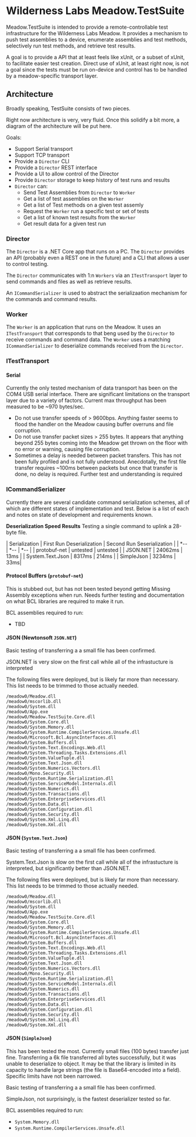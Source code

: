 # Wilderness Labs Meadow.TestSuite

Meadow.TestSuite is intended to provide a remote-controllable test infrastructure for the Wilderness Labs Meadow.  It provides a mechanism to push test assemblies to a device, enumerate assemblies and test methods, selectively run test methods, and retrieve test results.

A goal is to provide a API that at least feels like xUnit, or a subset of xUnit, to facilitate easier test creation.  Direct use of xUnit, at least right now, is not a goal since the tests must be run on-device and control has to be handled by a meadow-specific transport layer.

## Architecture

Broadly speaking, TestSuite consists of two pieces.

Right now architecture is very, very fluid. Once this solidify a bit more, a diagram of the architecture will be put here.  

Goals:
- Support Serial transport
- Support TCP transport
- Provide a `Director` CLI
- Provide a `Director` REST interface
- Provide a UI to allow control of the Director
- Provide `Director` storage to keep history of test runs and results
- `Director` can:
  - Send Test Assemblies from `Director` to `Worker`
  - Get a list of test assemblies on the `Worker`
  - Get a list of Test methods on a given test assemly
  - Request the `Worker` run a specific test or set of tests
  - Get a list of known test results from the `Worker`
  - Get result data for a given test run

### Director

The `Director` is a .NET Core app that runs on a PC. The `Director` provides an API  (probably even a REST one in the future) and a CLI that allows a user to control testing.  

The `Director` communicates with 1:n `Workers` via an `ITestTransport` layer to send commands and files as well as retrieve results.  

An `ICommandSerializer` is used to abstract the serializaation mechanism for the commands and command results.

### Worker

The `Worker` is an application that runs on the Meadow.  It uses an `ITestTransport` that corresponds to that beng used by the `Director` to receive commands and command data. The `Worker` uses a matching `ICommandSerializer` to deserialize commands received from the `Director`.

### ITestTransport

#### Serial

Currently the only tested mechanism of data transport has been on the COM4 USB serial interface.  There are significant limitations on the transport layer due to a variety of factors. Current max throughput has been measured to be ~970 bytes/sec.

- Do not use transfer speeds of > 9600bps.  Anything faster seems to flood the handler on the Meadow causing buffer overruns and file corruption.
- Do not use transfer packet sizes > 255 bytes.  It appears that anything beyond 255 bytes coming into the Meadow get thrown on the floor with no error or warning, causing file corruption.
- Sometimes a delay is needed between packet transfers.  This has not been fully profiled and is not fully understood.  Anecdotally, the first file transfer requires ~100ms between packets but once that transfer is done, no delay is required.  Further test and understanding is required

### ICommandSerializer

Currently there are several candidate command serialization schemes, all of which are different states of implementation and test.  Below is a list of each and notes on state of development and requirements known.

**Deserialization Speed Results**
Testing a single command to uplink a 28-byte file.

| Serialization | First Run Deserialization | Second Run Seserialization |
| *-- | *-- | *-- |
| protobuf-net | untested | untested |
| JSON.NET | 24062ms | 13ms |
| System.Text.Json | 8317ms | 214ms |
| SimpleJson | 3234ms | 33ms|



#### Protocol Buffers (`protobuf-net`)
This is stubbed out, but has not been tested beyond getting Missing Assembly exceptions when run.  Needs further testing and documentation on what BCL libraries are required to make it run.

BCL assemblies required to run:
- TBD

#### JSON (Newtonsoft `JSON.NET`)
Basic testing of transferring a a small file has been confirmed.

JSON.NET is very slow on the first call while all of the infrastucture is interpreted

The following files were deployed, but is likely far more than necessary.  This list needs to be trimmed to those actually needed.

```
/meadow0/Meadow.dll
/meadow0/mscorlib.dll
/meadow0/System.dll
/meadow0/App.exe
/meadow0/Meadow.TestSuite.Core.dll
/meadow0/System.Core.dll
/meadow0/System.Memory.dll
/meadow0/System.Runtime.CompilerServices.Unsafe.dll
/meadow0/Microsoft.Bcl.AsyncInterfaces.dll
/meadow0/System.Buffers.dll
/meadow0/System.Text.Encodings.Web.dll
/meadow0/System.Threading.Tasks.Extensions.dll
/meadow0/System.ValueTuple.dll
/meadow0/System.Text.Json.dll
/meadow0/System.Numerics.Vectors.dll
/meadow0/Mono.Security.dll
/meadow0/System.Runtime.Serialization.dll
/meadow0/System.ServiceModel.Internals.dll
/meadow0/System.Numerics.dll
/meadow0/System.Transactions.dll
/meadow0/System.EnterpriseServices.dll
/meadow0/System.Data.dll
/meadow0/System.Configuration.dll
/meadow0/System.Security.dll
/meadow0/System.Xml.Linq.dll
/meadow0/System.Xml.dll
```


#### JSON (`System.Text.Json`)
Basic testing of transferring a a small file has been confirmed.

System.Text.Json is slow on the first call while all of the infrastucture is interpreted, but significantly better than JSON.NET.

The following files were deployed, but is likely far more than necessary.  This list needs to be trimmed to those actually needed.

```
/meadow0/Meadow.dll
/meadow0/mscorlib.dll
/meadow0/System.dll
/meadow0/App.exe
/meadow0/Meadow.TestSuite.Core.dll
/meadow0/System.Core.dll
/meadow0/System.Memory.dll
/meadow0/System.Runtime.CompilerServices.Unsafe.dll
/meadow0/Microsoft.Bcl.AsyncInterfaces.dll
/meadow0/System.Buffers.dll
/meadow0/System.Text.Encodings.Web.dll
/meadow0/System.Threading.Tasks.Extensions.dll
/meadow0/System.ValueTuple.dll
/meadow0/System.Text.Json.dll
/meadow0/System.Numerics.Vectors.dll
/meadow0/Mono.Security.dll
/meadow0/System.Runtime.Serialization.dll
/meadow0/System.ServiceModel.Internals.dll
/meadow0/System.Numerics.dll
/meadow0/System.Transactions.dll
/meadow0/System.EnterpriseServices.dll
/meadow0/System.Data.dll
/meadow0/System.Configuration.dll
/meadow0/System.Security.dll
/meadow0/System.Xml.Linq.dll
/meadow0/System.Xml.dll
```


#### JSON (`SimpleJson`)
This has been tested the most.  Currently small files (100 bytes) transfer just fine.  Transferring a 6k file transferred all bytes successfully, but it was unable to deserialize to object.  It may be that the library is limited in its capacity to handle large strings (the file is Base64-encoded into a field).  Specific limits have not been narrowed.

Basic testing of transferring a a small file has been confirmed.

SimpleJson, not surprisingly, is the fastest deserializer tested so far.

BCL assemblies required to run:
- `System.Memory.dll`
- `System.Runtime.CompilerServices.Unsafe.dll`
